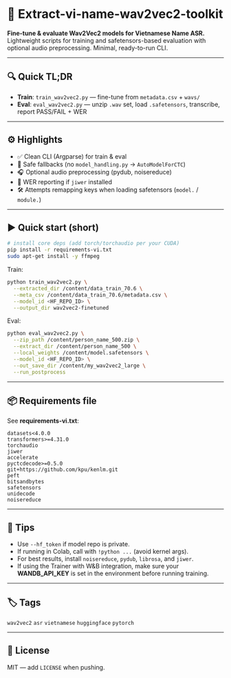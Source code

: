 # 🚀 Extract-vi-name-wav2vec2-toolkit


**Fine-tune & evaluate Wav2Vec2 models for Vietnamese Name ASR.** Lightweight scripts for training and safetensors-based evaluation with optional audio preprocessing. Minimal, ready-to-run CLI.

---

## 🔍 Quick TL;DR
- **Train**: `train_wav2vec2.py` — fine-tune from `metadata.csv` + `wavs/`  
- **Eval**: `eval_wav2vec2.py` — unzip `.wav` set, load `.safetensors`, transcribe, report PASS/FAIL + WER

---

## ⚙️ Highlights
- ✅ Clean CLI (Argparse) for train & eval  
- 🔁 Safe fallbacks (no `model_handling.py` → `AutoModelForCTC`)  
- 🎧 Optional audio preprocessing (pydub, noisereduce)  
- 🧾 WER reporting if `jiwer` installed  
- 🛠️ Attempts remapping keys when loading safetensors (`model.` / `module.`)

---

## ▶️ Quick start (short)
```bash
# install core deps (add torch/torchaudio per your CUDA)
pip install -r requirements-vi.txt
sudo apt-get install -y ffmpeg
```

Train:
```bash
python train_wav2vec2.py \
  --extracted_dir /content/data_train_70.6 \
  --meta_csv /content/data_train_70.6/metadata.csv \
  --model_id <HF_REPO_ID> \
  --output_dir wav2vec2-finetuned
```

Eval:
```bash
python eval_wav2vec2.py \
  --zip_path /content/person_name_500.zip \
  --extract_dir /content/person_name_500 \
  --local_weights /content/model.safetensors \
  --model_id <HF_REPO_ID> \
  --out_save_dir /content/my_wav2vec2_large \
  --run_postprocess
```

---

## 📦 Requirements file
See **requirements-vi.txt**:
```text
datasets<4.0.0
transformers>=4.31.0
torchaudio
jiwer
accelerate
pyctcdecode>=0.5.0
git+https://github.com/kpu/kenlm.git
peft
bitsandbytes
safetensors
unidecode
noisereduce
```

---

## 📝 Tips
- Use `--hf_token` if model repo is private.  
- If running in Colab, call with `!python ...` (avoid kernel args).  
- For best results, install `noisereduce`, `pydub`, `librosa`, and `jiwer`.  
- If using the Trainer with W&B integration, make sure your **WANDB_API_KEY** is set in the environment before running training.

---

## 🏷️ Tags
`wav2vec2` `asr` `vietnamese` `huggingface` `pytorch`

---

## 📄 License
MIT — add `LICENSE` when pushing.
